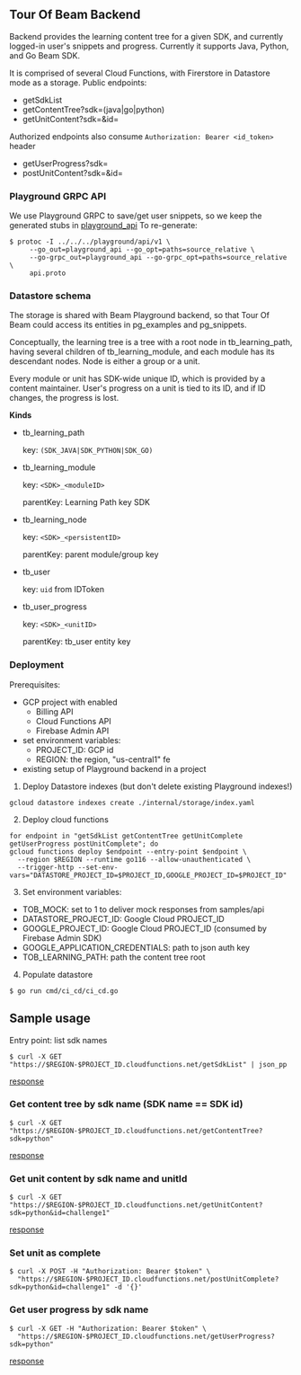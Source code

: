 <!--
 Licensed under the Apache License, Version 2.0 (the "License");
 you may not use this file except in compliance with the License.
 You may obtain a copy of the License at

     http://www.apache.org/licenses/LICENSE-2.0

 Unless required by applicable law or agreed to in writing, software
 distributed under the License is distributed on an "AS IS" BASIS,
 WITHOUT WARRANTIES OR CONDITIONS OF ANY KIND, either express or implied.
 See the License for the specific language governing permissions and
 limitations under the License.
-->

## Tour Of Beam Backend

Backend provides the learning content tree for a given SDK,
and currently logged-in user's snippets and progress.
Currently it supports Java, Python, and Go Beam SDK.

It is comprised of several Cloud Functions, with Firerstore in Datastore mode as a storage.
Public endpoints:

* getSdkList
* getContentTree?sdk=(java|go|python)
* getUnitContent?sdk=<sdk>&id=<id>

Authorized endpoints also consume `Authorization: Bearer <id_token>` header

* getUserProgress?sdk=<sdk>
* postUnitContent?sdk=<sdk>&id=<id>

### Playground GRPC API

We use Playground GRPC to save/get user snippets, so we keep the generated stubs in [playground_api](playground_api)
To re-generate:
```
$ protoc -I ../../../playground/api/v1 \
     --go_out=playground_api --go_opt=paths=source_relative \
     --go-grpc_out=playground_api --go-grpc_opt=paths=source_relative \
     api.proto
```


### Datastore schema

The storage is shared with Beam Playground backend, so that Tour Of Beam could access its entities in
pg_examples and pg_snippets.

Conceptually, the learning tree is a tree with a root node in tb_learning_path,
having several children of tb_learning_module, and each module has its descendant nodes.
Node is either a group or a unit.

Every module or unit has SDK-wide unique ID, which is provided by a content maintainer.
User's progress on a unit is tied to its ID, and if ID changes, the progress is lost.

__Kinds__
- tb_learning_path

  key: `(SDK_JAVA|SDK_PYTHON|SDK_GO)`

- tb_learning_module

  key: `<SDK>_<moduleID>`

  parentKey: Learning Path key SDK

- tb_learning_node

  key: `<SDK>_<persistentID>`

  parentKey: parent module/group key

- tb_user

  key: `uid` from IDToken

- tb_user_progress

  key: `<SDK>_<unitID>`

  parentKey: tb_user entity key


### Deployment
Prerequisites:
 - GCP project with enabled
    * Billing API
    * Cloud Functions API
    * Firebase Admin API
 - set environment variables:
   * PROJECT_ID: GCP id
   * REGION: the region, "us-central1" fe
 - existing setup of Playground backend in a project

1. Deploy Datastore indexes (but don't delete existing Playground indexes!)
```
gcloud datastore indexes create ./internal/storage/index.yaml
```

2. Deploy cloud functions
```
for endpoint in "getSdkList getContentTree getUnitComplete getUserProgress postUnitComplete"; do
gcloud functions deploy $endpoint --entry-point $endpoint \
  --region $REGION --runtime go116 --allow-unauthenticated \
  --trigger-http --set-env-vars="DATASTORE_PROJECT_ID=$PROJECT_ID,GOOGLE_PROJECT_ID=$PROJECT_ID"

```
3. Set environment variables:
- TOB_MOCK: set to 1 to deliver mock responses from samples/api
- DATASTORE_PROJECT_ID: Google Cloud PROJECT_ID
- GOOGLE_PROJECT_ID: Google Cloud PROJECT_ID (consumed by Firebase Admin SDK)
- GOOGLE_APPLICATION_CREDENTIALS: path to json auth key
- TOB_LEARNING_PATH: path the content tree root

4. Populate datastore
```
$ go run cmd/ci_cd/ci_cd.go
```

## Sample usage

Entry point: list sdk names
```
$ curl -X GET "https://$REGION-$PROJECT_ID.cloudfunctions.net/getSdkList" | json_pp
```
[response](./samples/api/get_sdk_list.json)

### Get content tree by sdk name (SDK name == SDK id)
```
$ curl -X GET "https://$REGION-$PROJECT_ID.cloudfunctions.net/getContentTree?sdk=python"
```
[response](./samples/api/get_content_tree.json)


### Get unit content by sdk name and unitId
```
$ curl -X GET "https://$REGION-$PROJECT_ID.cloudfunctions.net/getUnitContent?sdk=python&id=challenge1"
```
[response](./samples/api/get_unit_content.json)

### Set unit as complete
```
$ curl -X POST -H "Authorization: Bearer $token" \
  "https://$REGION-$PROJECT_ID.cloudfunctions.net/postUnitComplete?sdk=python&id=challenge1" -d '{}'
```

### Get user progress by sdk name
```
$ curl -X GET -H "Authorization: Bearer $token" \
  "https://$REGION-$PROJECT_ID.cloudfunctions.net/getUserProgress?sdk=python"
```
[response](./samples/api/get_user_progress.json)
